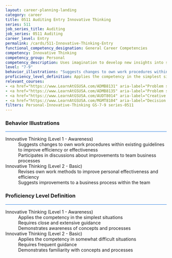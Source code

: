 ```yaml
---
layout: career-planning-landing
category: career
title: 0511 Auditing Entry Innovative Thinking
series: 511
job_series_title: Auditing
job_series: 0511 Auditing
career_level: Entry
permalink: /cards/511-Innovative-Thinking-Entry
functional_competency_designation: General Career Competencies
competency: Innovative Thinking
competency_group: Personal
competency_description: Uses imagination to develop new insights into situations and applies new solutions to problems; designs new methods where established methods and procedures are not suitable or are unavailable.
level: "7-9"
behavior_illustrations: "Suggests changes to own work procedures within existing guidelines to improve efficiency or effectiveness ? Participates in discussions about improvements to team business processes ? Revises own work methods to improve personal effectiveness and efficiency ? Suggests improvements to a business process within the team"
proficiency_level_definition: Applies the competency in the simplest situations ? Requires close and extensive guidance ? Demonstrates awareness of concepts and processes ? Applies the competency in somewhat difficult situations ? Requires frequent guidance ? Demonstrates familiarity with concepts and processes 
relevant_courses: 
- <a href="https://www.LearnAtGSUSA.com/ADMB8131" aria-label="Problem solving (ADMB8129), GSU - https://www.LearnAtGSUSA.com/ADMB8131">Problem solving (ADMB8129), GSU</a>
- <a href="https://www.LearnAtGSUSA.com/ADMB8135" aria-label="Problem solving (ADMB8129), GSU - https://www.LearnAtGSUSA.com/ADMB8135">Problem solving (ADMB8129), GSU</a>
- <a href="https://www.LearnAtGSUSA.com/AUDT8014" aria-label="Creative and Critical Thinking for Auditors (AUDT8012), GSU - https://www.LearnAtGSUSA.com/AUDT8014">Creative and Critical Thinking for Auditors (AUDT8012), GSU</a>
- <a href="https://www.LearnAtGSUSA.com/MGMT8104" aria-label="Decision Making and Problem Solving (MGMT8102), GSU - https://www.LearnAtGSUSA.com/MGMT8104">Decision Making and Problem Solving (MGMT8102), GSU</a>
filters: Personal-Innovative-Thinking GS-7-9 series-0511
---
```


<div class="desktop:grid-col-6 margin-y-3">
  <div class="border-top-2 bg-white padding-3 shadow-5 height-full members-hover border-1px button-border border-top-blue radius-lg card-text-color">
    <h3>Behavior Illustrations</h3>
    <hr style="background-color: #1b74e0 !important;"/>
    <dl class="text-base card-content-color"><dt>Innovative Thinking (Level 1 - Awareness)</dt><dd>Suggests changes to own work procedures within existing guidelines to improve efficiency or effectiveness </dd><dd> Participates in discussions about improvements to team business processes</dd><dt>Innovative Thinking (Level 2 - Basic)</dt><dd>Revises own work methods to improve personal effectiveness and efficiency </dd><dd> Suggests improvements to a business process within the team</dd></dl>
  </div>
</div>
<div class="desktop:grid-col-6 margin-y-3">
  <div class="border-top-2 bg-white padding-3 shadow-5 height-full members-hover border-1px button-border border-top-blue radius-lg card-text-color">
    <h3>Proficiency Level Definition</h3>
     <hr style="background-color: #1b74e0 !important;"/>
    <dl class="text-base card-content-color"><dt>Innovative Thinking (Level 1 - Awareness)</dt><dd>Applies the competency in the simplest situations </dd><dd> Requires close and extensive guidance </dd><dd> Demonstrates awareness of concepts and processes</dd><dt>Innovative Thinking (Level 2 - Basic)</dt><dd>Applies the competency in somewhat difficult situations </dd><dd> Requires frequent guidance </dd><dd> Demonstrates familiarity with concepts and processes </dd></dl>
  </div>
</div>